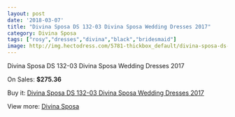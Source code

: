 ```yaml
---
layout: post
date: '2018-03-07'
title: "Divina Sposa DS 132-03 Divina Sposa Wedding Dresses 2017"
category: Divina Sposa
tags: ["rosy","dresses","divina","black","bridesmaid"]
image: http://img.hectodress.com/5781-thickbox_default/divina-sposa-ds-132-03-divina-sposa-wedding-dresses-2013.jpg
---
```

Divina Sposa DS 132-03 Divina Sposa Wedding Dresses 2017

On Sales: **$275.36**
<a href="https://www.hectodress.com/divina-sposa/2837-divina-sposa-ds-132-03-divina-sposa-wedding-dresses-2013.html"><amp-img layout="responsive" width="600" height="600" src="//img.hectodress.com/5781-thickbox_default/divina-sposa-ds-132-03-divina-sposa-wedding-dresses-2013.jpg" alt="Divina Sposa DS 132-03 Divina Sposa Wedding Dresses 2017 0" /></a>
<a href="https://www.hectodress.com/divina-sposa/2837-divina-sposa-ds-132-03-divina-sposa-wedding-dresses-2013.html"><amp-img layout="responsive" width="600" height="600" src="//img.hectodress.com/5782-thickbox_default/divina-sposa-ds-132-03-divina-sposa-wedding-dresses-2013.jpg" alt="Divina Sposa DS 132-03 Divina Sposa Wedding Dresses 2017 1" /></a>

Buy it: [Divina Sposa DS 132-03 Divina Sposa Wedding Dresses 2017](https://www.hectodress.com/divina-sposa/2837-divina-sposa-ds-132-03-divina-sposa-wedding-dresses-2013.html "Divina Sposa DS 132-03 Divina Sposa Wedding Dresses 2017")

View more: [Divina Sposa](https://www.hectodress.com/50-divina-sposa "Divina Sposa")